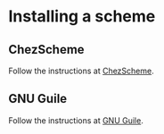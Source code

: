 # Installing a scheme

## ChezScheme

Follow the instructions at [ChezScheme](https://cisco.github.io/ChezScheme/#get)\.
## GNU Guile

Follow the instructions at [GNU Guile](https://www.gnu.org/software/guile/download/)\.
